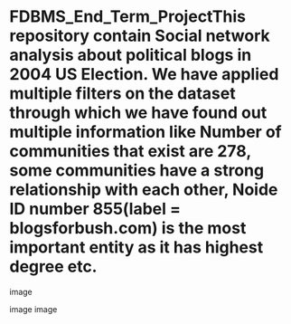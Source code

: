 # FDBMS_End_Term_ProjectThis repository contain Social network analysis about political blogs in 2004 US Election. We have applied multiple filters on the dataset through which we have found out multiple information like Number of communities that exist are 278, some communities have a strong relationship with each other, Noide ID number 855(label = blogsforbush.com) is the most important entity as it has highest degree etc.

image

image image

